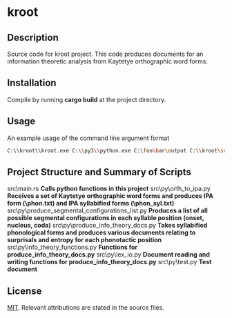 # kroot

## Description
Source code for kroot project. This code produces documents for an information theoretic analysis from Kaytetye orthographic word forms.

## Installation
Compile by running **cargo build** at the project directory.

## Usage
An example usage of the command line argument format
```bash
C:\\kroot\\kroot.exe C:\\py3\\python.exe C:\foo\bar\output C:\\kroot\src\py
```

## Project Structure and Summary of Scripts
src\main.rs **Calls python functions in this project**
src\py\orth_to_ipa.py **Receives a set of Kaytetye orthographic word forms and produces IPA form (\phon.txt) and IPA syllabified forms (\phon_syl.txt)**
src\py\produce_segmental_configurations_list.py **Produces a list of all possible segmental configurations in each syllable position (onset, nucleus, coda)**
src\py\produce_info_theory_docs.py **Takes syllabified phonological forms and produces various documents relating to surprisals and entropy for each phonotactic position**
src\py\info_theory_functions.py **Functions for produce_info_theory_docs.py**
src\py\lex_io.py **Document reading and writing functions for produce_info_theory_docs.py**
src\py\test.py **Test document**

## License
[MIT](https://choosealicense.com/licenses/mit/). Relevant attributions are stated in the source files.
